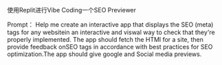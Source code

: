 使用Replit进行Vibe Coding一个SEO Previewer

Prompt：
Help me create an interactive app that displays the SEO (meta) tags for any websitein an interactive and viswal way to check that they're properly implemented.
The app should fetch the HTMl for a site, then provide feedback onSEO tags in accordance with best practices for SEO optimization.The app should give google and Social media previews.




